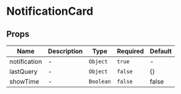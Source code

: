 # NotificationCard

## Props

<!-- @vuese:NotificationCard:props:start -->
|Name|Description|Type|Required|Default|
|---|---|---|---|---|
|notification|-|`Object`|`true`|-|
|lastQuery|-|`Object`|`false`|{}|
|showTime|-|`Boolean`|`false`|false|

<!-- @vuese:NotificationCard:props:end -->

